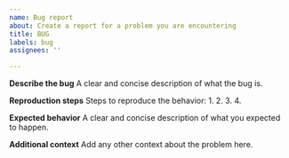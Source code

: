 ```yaml
---
name: Bug report
about: Create a report for a problem you are encountering
title: BUG
labels: bug
assignees: ''

---
```


**Describe the bug**
A clear and concise description of what the bug is.

**Reproduction steps**
Steps to reproduce the behavior:
1. 
2. 
3. 
4. 

**Expected behavior**
A clear and concise description of what you expected to happen.



**Additional context**
Add any other context about the problem here.

